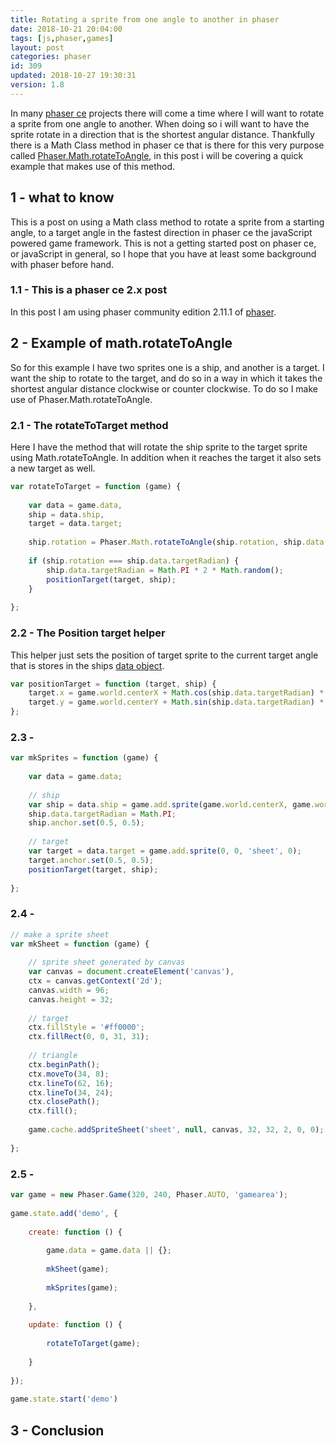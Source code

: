 ```yaml
---
title: Rotating a sprite from one angle to another in phaser
date: 2018-10-21 20:04:00
tags: [js,phaser,games]
layout: post
categories: phaser
id: 309
updated: 2018-10-27 19:30:31
version: 1.8
---
```


In many [phaser ce](https://photonstorm.github.io/phaser-ce/) projects there will come a time where I will want to rotate a sprite from one angle to another. When doing so i will want to have the sprite rotate in a direction that is the shortest angular distance. Thankfully there is a Math Class method in phaser ce that is there for this very purpose called [Phaser.Math.rotateToAngle](https://photonstorm.github.io/phaser-ce/Phaser.Math.html#rotateToAngle), in this post i will be covering a quick example that makes use of this method.

<!-- more -->

## 1 - what to know

This is a post on using a Math class method to rotate a sprite from a starting angle, to a target angle in the fastest direction in phaser ce the javaScript powered game framework. This is not a getting started post on phaser ce, or javaScript in general, so I hope that you have at least some background with phaser before hand.

### 1.1 - This is a phaser ce 2.x post

In this post I am using phaser community edition 2.11.1 of [phaser](https://phaser.io/).

## 2 - Example of math.rotateToAngle

So for this example I have two sprites one is a ship, and another is a target. I want the ship to rotate to the target, and do so in a way in which it takes the shortest angular distance clockwise or counter clockwise. To do so I make use of Phaser.Math.rotateToAngle.

### 2.1 - The rotateToTarget method

Here I have the method that will rotate the ship sprite to the target sprite using Math.rotateToAngle. In addition when it reaches the target it also sets a new target as well.

```js
var rotateToTarget = function (game) {
 
    var data = game.data,
    ship = data.ship,
    target = data.target;
 
    ship.rotation = Phaser.Math.rotateToAngle(ship.rotation, ship.data.targetRadian, 0.05);
 
    if (ship.rotation === ship.data.targetRadian) {
        ship.data.targetRadian = Math.PI * 2 * Math.random();
        positionTarget(target, ship);
    }
 
};
```

### 2.2 - The Position target helper

This helper just sets the position of target sprite to the current target angle that is stores in the ships [data object](/2018/09/14/phaser-sprite-data/).

```js
var positionTarget = function (target, ship) {
    target.x = game.world.centerX + Math.cos(ship.data.targetRadian) * 100;
    target.y = game.world.centerY + Math.sin(ship.data.targetRadian) * 100;
};
```

### 2.3 -

```js
var mkSprites = function (game) {
 
    var data = game.data;
 
    // ship
    var ship = data.ship = game.add.sprite(game.world.centerX, game.world.centerY, 'sheet', 1);
    ship.data.targetRadian = Math.PI;
    ship.anchor.set(0.5, 0.5);
 
    // target
    var target = data.target = game.add.sprite(0, 0, 'sheet', 0);
    target.anchor.set(0.5, 0.5);
    positionTarget(target, ship);
 
};
```

### 2.4 -

```js
// make a sprite sheet
var mkSheet = function (game) {
 
    // sprite sheet generated by canvas
    var canvas = document.createElement('canvas'),
    ctx = canvas.getContext('2d');
    canvas.width = 96;
    canvas.height = 32;
 
    // target
    ctx.fillStyle = '#ff0000';
    ctx.fillRect(0, 0, 31, 31);
 
    // triangle
    ctx.beginPath();
    ctx.moveTo(34, 8);
    ctx.lineTo(62, 16);
    ctx.lineTo(34, 24);
    ctx.closePath();
    ctx.fill();
 
    game.cache.addSpriteSheet('sheet', null, canvas, 32, 32, 2, 0, 0);
 
};
```

### 2.5 -

```js
var game = new Phaser.Game(320, 240, Phaser.AUTO, 'gamearea');
 
game.state.add('demo', {
 
    create: function () {
 
        game.data = game.data || {};
 
        mkSheet(game);
 
        mkSprites(game);
 
    },
 
    update: function () {
 
        rotateToTarget(game);
 
    }
 
});
 
game.state.start('demo')
```

## 3 - Conclusion

